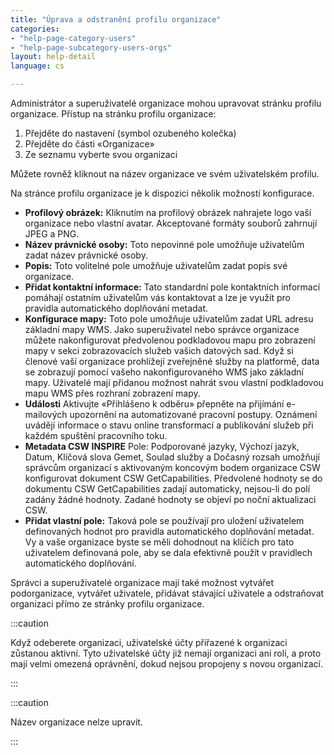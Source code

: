 ```yaml
---
title: "Úprava a odstranění profilu organizace"
categories:
- "help-page-category-users"
- "help-page-subcategory-users-orgs"
layout: help-detail
language: cs

---
```


Administrátor a superuživatelé organizace mohou upravovat stránku profilu organizace. Přístup na stránku profilu organizace:

1.  Přejděte do nastavení (symbol ozubeného kolečka)
2.  Přejděte do části &laquo;Organizace&raquo;
3.  Ze seznamu vyberte svou organizaci

Můžete rovněž kliknout na název organizace ve svém uživatelském profilu.

Na stránce profilu organizace je k dispozici několik možností konfigurace.

- **Profilový obrázek:** Kliknutím na profilový obrázek nahrajete logo vaší organizace nebo vlastní avatar. Akceptované formáty souborů zahrnují JPEG a PNG.
- **Název právnické osoby:** Toto nepovinné pole umožňuje uživatelům zadat název právnické osoby.
- **Popis:** Toto volitelné pole umožňuje uživatelům zadat popis své organizace.
- **Přidat kontaktní informace:** Tato standardní pole kontaktních informací pomáhají ostatním uživatelům vás kontaktovat a lze je využít pro pravidla automatického doplňování metadat.
-	**Konfigurace mapy:** Toto pole umožňuje uživatelům zadat URL adresu základní mapy WMS. Jako superuživatel nebo správce organizace můžete nakonfigurovat předvolenou podkladovou mapu pro zobrazení mapy v sekci zobrazovacích služeb vašich datových sad. Když si členové vaší organizace prohlížejí zveřejněné služby na platformě, data se zobrazují pomocí vašeho nakonfigurovaného WMS jako základní mapy. Uživatelé mají přidanou možnost nahrát svou vlastní podkladovou mapu WMS přes rozhraní zobrazení mapy.
- **Události** Aktivujte &laquo;Přihlášeno k odběru&raquo; přepněte na přijímání e-mailových upozornění na automatizované pracovní postupy. Oznámení uvádějí informace o stavu online transformací a publikování služeb při každém spuštění pracovního toku.
- **Metadata CSW INSPIRE** Pole: Podporované jazyky, Výchozí jazyk, Datum, Klíčová slova Gemet, Soulad služby a Dočasný rozsah umožňují správcům organizací s aktivovaným koncovým bodem organizace CSW konfigurovat dokument CSW GetCapabilities. Předvolené hodnoty se do dokumentu CSW GetCapabilities zadají automaticky, nejsou-li do polí zadány žádné hodnoty. Zadané hodnoty se objeví po noční aktualizaci CSW.
- **Přidat vlastní pole:** Taková pole se používají pro uložení uživatelem definovaných hodnot pro pravidla automatického doplňování metadat. Vy a vaše organizace byste se měli dohodnout na klíčích pro tato uživatelem definovaná pole, aby se dala efektivně použít v pravidlech automatického doplňování.

Správci a superuživatelé organizace mají také možnost vytvářet podorganizace, vytvářet uživatele, přidávat stávající uživatele a odstraňovat organizaci přímo ze stránky profilu organizace.

:::caution

Když odeberete organizaci, uživatelské účty přiřazené k organizaci zůstanou aktivní. Tyto uživatelské účty již nemají organizaci ani roli, a proto mají velmi omezená oprávnění, dokud nejsou propojeny s novou organizací.

:::

:::caution

Název organizace nelze upravit.

:::